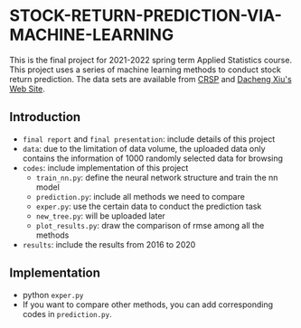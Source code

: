 # STOCK-RETURN-PREDICTION-VIA-MACHINE-LEARNING

This is the final project for 2021-2022 spring term Applied Statistics course. This project uses a series of machine learning methods to conduct stock return prediction. The data sets are available from [CRSP](https://wrds-www.wharton.upenn.edu/) and [Dacheng Xiu's Web Site](https://dachxiu.chicagobooth.edu/).

## Introduction

* `final report` and `final presentation`: include details of this project
* `data`: due to the limitation of data volume, the uploaded data only contains the information of 1000 randomly selected data for browsing 
* `codes`: include implementation of this project
  * `train_nn.py`: define the neural network structure and train the nn model
  * `prediction.py`: include all methods we need to compare
  * `exper.py`: use the certain data to conduct the prediction task
  * `new_tree.py`:  will be uploaded later
  * `plot_results.py`: draw the comparison of rmse among all the methods
* `results`: include the results from 2016 to 2020

## Implementation

* python `exper.py`
* If you want to compare other methods, you can add corresponding codes in `prediction.py`.
